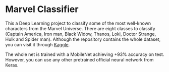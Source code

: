 # Marvel Classifier

This a Deep Learning project to classify some of the most well-known characters from the Marvel Universe. There are eight classes to classify (Captain America, Iron man, Black Widow, Thanos, Loki, Doctor Strange, Hulk and Spider man). Although the repository contains the whole dataset, you can visit it through [Kaggle](https://www.kaggle.com/hchen13/marvel-heroes "Kaggle").

The whole net is trained with a MobileNet achieving +93% accuracy on test. However, you can use any other pretrained official neural network from Keras.
